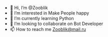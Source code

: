 - 👋 Hi, I’m @Zooblik
- 👀 I’m interested in Make People happy
- 🌱 I’m currently learning Python
- 💞️ I’m looking to collaborate on Bot Developer
- 📫 How to reach me Zooblik@mail.ru

<!---
Zooblik/Zooblik is a ✨ special ✨ repository because its `README.md` (this file) appears on your GitHub profile.
You can click the Preview link to take a look at your changes.
--->

